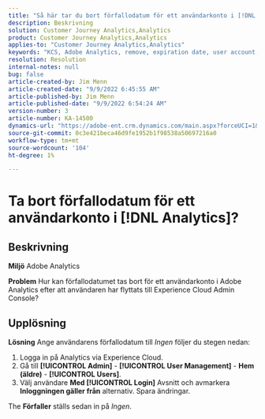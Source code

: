 ```yaml
---
title: "Så här tar du bort förfallodatum för ett användarkonto i [!DNL Analytics]?"
description: Beskrivning
solution: Customer Journey Analytics,Analytics
product: Customer Journey Analytics,Analytics
applies-to: "Customer Journey Analytics,Analytics"
keywords: "KCS, Adobe Analytics, remove, expiration date, user account, Analytics User Management"
resolution: Resolution
internal-notes: null
bug: false
article-created-by: Jim Menn
article-created-date: "9/9/2022 6:45:55 AM"
article-published-by: Jim Menn
article-published-date: "9/9/2022 6:54:24 AM"
version-number: 3
article-number: KA-14500
dynamics-url: "https://adobe-ent.crm.dynamics.com/main.aspx?forceUCI=1&pagetype=entityrecord&etn=knowledgearticle&id=1876390b-0b30-ed11-9db1-0022480866ad"
source-git-commit: 0c3e421beca46d9fe1952b1f98538a50697216a0
workflow-type: tm+mt
source-wordcount: '104'
ht-degree: 1%

---
```


# Ta bort förfallodatum för ett användarkonto i [!DNL Analytics]?

## Beskrivning


<b>Miljö</b>
Adobe Analytics

<b>Problem</b>
Hur kan förfallodatumet tas bort för ett användarkonto i Adobe Analytics efter att användaren har flyttats till Experience Cloud Admin Console?


## Upplösning


<b>Lösning</b>
Ange användarens förfallodatum till *Ingen* följer du stegen nedan:

1. Logga in på Analytics via Experience Cloud.
2. Gå till <b>[!UICONTROL Admin]</b> - <b>[!UICONTROL User Management]</b> - <b>Hem (äldre)</b> - <b>[!UICONTROL Users]</b>.
3. Välj användare  <b>Med [!UICONTROL Login]</b> Avsnitt och avmarkera <b>Inloggningen gäller från</b> alternativ. Spara ändringar.


The <b>Förfaller</b> ställs sedan in på *Ingen*.
